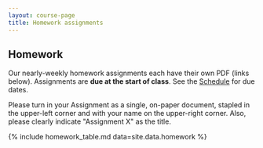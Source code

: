 ```yaml
---
layout: course-page
title: Homework assignments
---
```


## Homework

Our nearly-weekly homework assignments each have their own PDF (links below).  Assignments are **due at the start of class**.  See the [Schedule](assets/general/schedule.pdf) for due dates.

Please turn in your Assignment as a single, on-paper document, stapled in the upper-left corner and with your name on the upper-right corner.  Also, please clearly indicate "Assignment X" as the title.

{% include homework_table.md  data=site.data.homework %}
